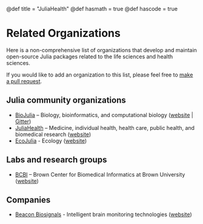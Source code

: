 @def title = "JuliaHealth"
@def hasmath = true
@def hascode = true

# Related Organizations

Here is a non-comprehensive list of organizations that develop and maintain open-source Julia packages related to the life sciences and health sciences.

If you would like to add an organization to this list, please feel free to <a href="https://github.com/JuliaHealth/juliahealth.github.io/blob/dev/{{fd_rpath}}">make a pull request</a>.

## Julia community organizations

* [BioJulia](https://github.com/BioJulia) – Biology, bioinformatics, and computational biology ([website](https://biojulia.net) | [Gitter](https://gitter.im/BioJulia/home))
* [JuliaHealth](https://github.com/JuliaHealth) – Medicine, individual health, health care, public health, and biomedical research ([website](https://juliahealth.org))
* [EcoJulia](https://github.com/EcoJulia) - Ecology ([website](https://ecojulia.github.io))

## Labs and research groups

* [BCBI](https://github.com/bcbi) – Brown Center for Biomedical Informatics at Brown University ([website](https://brown.edu/go/bcbi))

## Companies

* [Beacon Biosignals](https://github.com/beacon-biosignals) -  Intelligent brain monitoring technologies ([website](https://beacon.bio))

